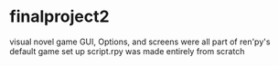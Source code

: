 # finalproject2
visual novel game
GUI, Options, and screens were all part of ren'py's default game set up
script.rpy was made entirely from scratch

